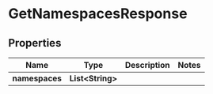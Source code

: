 

# GetNamespacesResponse


## Properties

| Name | Type | Description | Notes |
|------------ | ------------- | ------------- | -------------|
|**namespaces** | **List&lt;String&gt;** |  |  |



